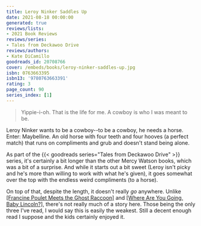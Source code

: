 ```yaml
---
title: Leroy Ninker Saddles Up
date: 2021-08-18 00:00:00
generated: true
reviews/lists:
- 2021 Book Reviews
reviews/series:
- Tales from Deckawoo Drive
reviews/authors:
- Kate DiCamillo
goodreads_id: 20708766
cover: /embeds/books/leroy-ninker-saddles-up.jpg
isbn: 0763663395
isbn13: '9780763663391'
rating: 3
page_count: 90
series_index: [1]
---
```

> Yippie-i-oh. That is the life for me. A cowboy is who I was meant to be.

Leroy Ninker wants to be a cowboy--to be a cowboy, he needs a horse. Enter: Maybelline. An old horse with four teeth and four hooves (a perfect match) that runs on compliments and grub and doesn't stand being alone.  

<!--more-->

As part of the {{< goodreads series="Tales from Deckawoo Drive" >}} series, it's certainly a bit longer than the other Mercy Watson books, which was a bit of a surprise. And while it starts out a bit sweet (Leroy isn't picky and he's more than willing to work with what he's given), it goes somewhat over the top with the endless weird compliments (to a horse).  

On top of that, despite the length, it doesn't really *go* anywhere. Unlike [[Francine Poulet Meets the Ghost Raccoon]]() and [[Where Are You Going, Baby Lincoln?]](), there's not really much of a story here. Those being the only three I've read, I would say this is easily the weakest. Still a decent enough read I suppose and the kids certainly enjoyed it.